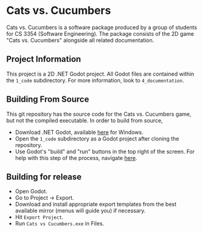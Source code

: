 # Cats vs. Cucumbers
Cats vs. Cucumbers is a software package produced by a group of students for CS 3354 (Software Engineering). The package consists of the 2D game "Cats vs. Cucumbers" alongside all related documentation.

## Project Information
This project is a 2D .NET Godot project. All Godot files are contained within the `1_code` subdirectory. For more information, look to `4_documentation`.

## Building From Source
This git repository has the source code for the Cats vs. Cucumbers game, but not the compiled executable. In order to build from source,
 - Download .NET Godot, available [here](https://godotengine.org/download/windows/) for Windows.
 - Open the `1_code` subdirectory as a Godot project after cloning the repository.
 - Use Godot's "build" and "run" buttons in the top right of the screen. For help with this step of the process, navigate [here](https://docs.godotengine.org/en/stable/getting_started/introduction/first_look_at_the_editor.html).

## Building for release
 - Open Godot.
 - Go to Project -> Export.
 - Download and install appropriate export templates from the best available mirror (menus will guide you) if necessary.
 - Hit `Export Project`.
 - Run `Cats vs Cucumbers.exe` in Files.
